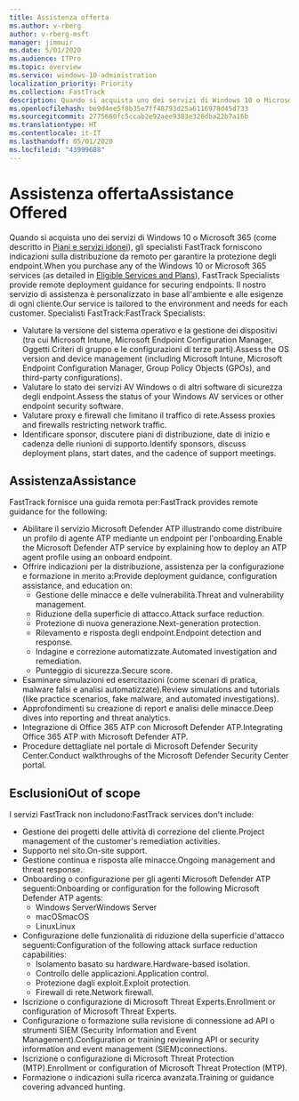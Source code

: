 ```yaml
---
title: Assistenza offerta
ms.author: v-rberg
author: v-rberg-msft
manager: jimmuir
ms.date: 5/01/2020
ms.audience: ITPro
ms.topic: overview
ms.service: windows-10-administration
localization_priority: Priority
ms.collection: FastTrack
description: Quando si acquista uno dei servizi di Windows 10 o Microsoft 365, gli specialisti FastTrack forniscono indicazioni sulla distribuzione da remoto per garantire la protezione degli endpoint. Il nostro servizio di assistenza è personalizzato in base all'ambiente e alle esigenze di ogni cliente.
ms.openlocfilehash: be9d4ee5f8b35e7ff48793d25a6116978d45d733
ms.sourcegitcommit: 2775660fc5ccab2e92aee9383e326dba22b7a16b
ms.translationtype: HT
ms.contentlocale: it-IT
ms.lasthandoff: 05/01/2020
ms.locfileid: "43999688"
---
```

# <a name="assistance-offered"></a><span data-ttu-id="60052-104">Assistenza offerta</span><span class="sxs-lookup"><span data-stu-id="60052-104">Assistance Offered</span></span>  

<span data-ttu-id="60052-105">Quando si acquista uno dei servizi di Windows 10 o Microsoft 365 (come descritto in [Piani e servizi idonei](M365-eligible-services-and-plans.md)), gli specialisti FastTrack forniscono indicazioni sulla distribuzione da remoto per garantire la protezione degli endpoint.</span><span class="sxs-lookup"><span data-stu-id="60052-105">When you purchase any of the Windows 10 or Microsoft 365 services (as detailed in [Eligible Services and Plans](M365-eligible-services-and-plans.md)), FastTrack Specialists provide remote deployment guidance for securing endpoints.</span></span> <span data-ttu-id="60052-106">Il nostro servizio di assistenza è personalizzato in base all'ambiente e alle esigenze di ogni cliente.</span><span class="sxs-lookup"><span data-stu-id="60052-106">Our service is tailored to the environment and needs for each customer.</span></span> <span data-ttu-id="60052-107">Specialisti FastTrack:</span><span class="sxs-lookup"><span data-stu-id="60052-107">FastTrack Specialists:</span></span>
- <span data-ttu-id="60052-108">Valutare la versione del sistema operativo e la gestione dei dispositivi (tra cui Microsoft Intune, Microsoft Endpoint Configuration Manager, Oggetti Criteri di gruppo e le configurazioni di terze parti).</span><span class="sxs-lookup"><span data-stu-id="60052-108">Assess the OS version and device management (including Microsoft Intune, Microsoft Endpoint Configuration Manager, Group Policy Objects (GPOs), and third-party configurations).</span></span>
- <span data-ttu-id="60052-109">Valutare lo stato dei servizi AV Windows o di altri software di sicurezza degli endpoint.</span><span class="sxs-lookup"><span data-stu-id="60052-109">Assess the status of your Windows AV services or other endpoint security software.</span></span>
- <span data-ttu-id="60052-110">Valutare proxy e firewall che limitano il traffico di rete.</span><span class="sxs-lookup"><span data-stu-id="60052-110">Assess proxies and firewalls restricting network traffic.</span></span>
- <span data-ttu-id="60052-111">Identificare sponsor, discutere piani di distribuzione, date di inizio e cadenza delle riunioni di supporto.</span><span class="sxs-lookup"><span data-stu-id="60052-111">Identify sponsors, discuss deployment plans, start dates, and the cadence of support meetings.</span></span>

## <a name="assistance"></a><span data-ttu-id="60052-112">Assistenza</span><span class="sxs-lookup"><span data-stu-id="60052-112">Assistance</span></span>

<span data-ttu-id="60052-113">FastTrack fornisce una guida remota per:</span><span class="sxs-lookup"><span data-stu-id="60052-113">FastTrack provides remote guidance for the following:</span></span>
- <span data-ttu-id="60052-114">Abilitare il servizio Microsoft Defender ATP illustrando come distribuire un profilo di agente ATP mediante un endpoint per l'onboarding.</span><span class="sxs-lookup"><span data-stu-id="60052-114">Enable the Microsoft Defender ATP service by explaining how to deploy an ATP agent profile using an onboard endpoint.</span></span>
- <span data-ttu-id="60052-115">Offrire indicazioni per la distribuzione, assistenza per la configurazione e formazione in merito a:</span><span class="sxs-lookup"><span data-stu-id="60052-115">Provide deployment guidance, configuration assistance, and education on:</span></span>
    - <span data-ttu-id="60052-116">Gestione delle minacce e delle vulnerabilità.</span><span class="sxs-lookup"><span data-stu-id="60052-116">Threat and vulnerability management.</span></span>
    - <span data-ttu-id="60052-117">Riduzione della superficie di attacco.</span><span class="sxs-lookup"><span data-stu-id="60052-117">Attack surface reduction.</span></span>
    - <span data-ttu-id="60052-118">Protezione di nuova generazione.</span><span class="sxs-lookup"><span data-stu-id="60052-118">Next-generation protection.</span></span>
    - <span data-ttu-id="60052-119">Rilevamento e risposta degli endpoint.</span><span class="sxs-lookup"><span data-stu-id="60052-119">Endpoint detection and response.</span></span>
    - <span data-ttu-id="60052-120">Indagine e correzione automatizzate.</span><span class="sxs-lookup"><span data-stu-id="60052-120">Automated investigation and remediation.</span></span>
    - <span data-ttu-id="60052-121">Punteggio di sicurezza.</span><span class="sxs-lookup"><span data-stu-id="60052-121">Secure score.</span></span>
- <span data-ttu-id="60052-122">Esaminare simulazioni ed esercitazioni (come scenari di pratica, malware falsi e analisi automatizzate).</span><span class="sxs-lookup"><span data-stu-id="60052-122">Review simulations and tutorials (like practice scenarios, fake malware, and automated investigations).</span></span>
- <span data-ttu-id="60052-123">Approfondimenti su creazione di report e analisi delle minacce.</span><span class="sxs-lookup"><span data-stu-id="60052-123">Deep dives into reporting and threat analytics.</span></span>
- <span data-ttu-id="60052-124">Integrazione di Office 365 ATP con Microsoft Defender ATP.</span><span class="sxs-lookup"><span data-stu-id="60052-124">Integrating Office 365 ATP with Microsoft Defender ATP.</span></span>
- <span data-ttu-id="60052-125">Procedure dettagliate nel portale di Microsoft Defender Security Center.</span><span class="sxs-lookup"><span data-stu-id="60052-125">Conduct walkthroughs of the Microsoft Defender Security Center portal.</span></span>

## <a name="out-of-scope"></a><span data-ttu-id="60052-126">Esclusioni</span><span class="sxs-lookup"><span data-stu-id="60052-126">Out of scope</span></span>

<span data-ttu-id="60052-127">I servizi FastTrack non includono:</span><span class="sxs-lookup"><span data-stu-id="60052-127">FastTrack services don't include:</span></span>
- <span data-ttu-id="60052-128">Gestione dei progetti delle attività di correzione del cliente.</span><span class="sxs-lookup"><span data-stu-id="60052-128">Project management of the customer's remediation activities.</span></span>
- <span data-ttu-id="60052-129">Supporto nel sito.</span><span class="sxs-lookup"><span data-stu-id="60052-129">On-site support.</span></span>
- <span data-ttu-id="60052-130">Gestione continua e risposta alle minacce.</span><span class="sxs-lookup"><span data-stu-id="60052-130">Ongoing management and threat response.</span></span>
- <span data-ttu-id="60052-131">Onboarding o configurazione per gli agenti Microsoft Defender ATP seguenti:</span><span class="sxs-lookup"><span data-stu-id="60052-131">Onboarding or configuration for the following Microsoft Defender ATP agents:</span></span>
   - <span data-ttu-id="60052-132">Windows Server</span><span class="sxs-lookup"><span data-stu-id="60052-132">Windows Server</span></span>
   - <span data-ttu-id="60052-133">macOS</span><span class="sxs-lookup"><span data-stu-id="60052-133">macOS</span></span>
   - <span data-ttu-id="60052-134">Linux</span><span class="sxs-lookup"><span data-stu-id="60052-134">Linux</span></span>
- <span data-ttu-id="60052-135">Configurazione delle funzionalità di riduzione della superficie d'attacco seguenti:</span><span class="sxs-lookup"><span data-stu-id="60052-135">Configuration of the following attack surface reduction capabilities:</span></span>
    - <span data-ttu-id="60052-136">Isolamento basato su hardware.</span><span class="sxs-lookup"><span data-stu-id="60052-136">Hardware-based isolation.</span></span>
    - <span data-ttu-id="60052-137">Controllo delle applicazioni.</span><span class="sxs-lookup"><span data-stu-id="60052-137">Application control.</span></span>
    - <span data-ttu-id="60052-138">Protezione dagli exploit.</span><span class="sxs-lookup"><span data-stu-id="60052-138">Exploit protection.</span></span>
    - <span data-ttu-id="60052-139">Firewall di rete.</span><span class="sxs-lookup"><span data-stu-id="60052-139">Network firewall.</span></span>
- <span data-ttu-id="60052-140">Iscrizione o configurazione di Microsoft Threat Experts.</span><span class="sxs-lookup"><span data-stu-id="60052-140">Enrollment or configuration of Microsoft Threat Experts.</span></span>
- <span data-ttu-id="60052-141">Configurazione o formazione sulla revisione di connessione ad API o strumenti SIEM (Security Information and Event Management).</span><span class="sxs-lookup"><span data-stu-id="60052-141">Configuration or training reviewing API or security information and event management (SIEM)connections.</span></span>
- <span data-ttu-id="60052-142">Iscrizione o configurazione di Microsoft Threat Protection (MTP).</span><span class="sxs-lookup"><span data-stu-id="60052-142">Enrollment or configuration of Microsoft Threat Protection (MTP).</span></span>
- <span data-ttu-id="60052-143">Formazione o indicazioni sulla ricerca avanzata.</span><span class="sxs-lookup"><span data-stu-id="60052-143">Training or guidance covering advanced hunting.</span></span>
